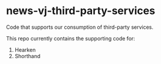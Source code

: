 # news-vj-third-party-services
Code that supports our consumption of third-party services.

This repo currently contains the supporting code for:
1. Hearken
2. Shorthand

